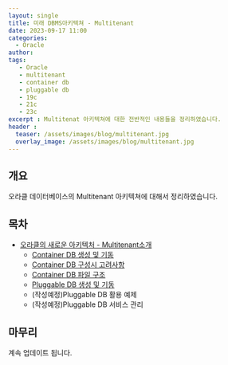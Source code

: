 ```yaml
---
layout: single
title: 미래 DBMS아키텍쳐 - Multitenant 
date: 2023-09-17 11:00
categories: 
  - Oracle
author: 
tags: 
   - Oracle
   - multitenant
   - container db
   - pluggable db
   - 19c
   - 21c
   - 23c
excerpt : Multitenat 아키텍쳐에 대한 전반적인 내용들을 정리하였습니다.
header :
  teaser: /assets/images/blog/multitenant.jpg
  overlay_image: /assets/images/blog/multitenant.jpg
---
```


## 개요 
오라클 데이터베이스의 Multitenant 아키텍쳐에 대해서 정리하였습니다.

## 목차

- [오라클의 새로운 아키텍처 - Multitenant소개](/blog/oracle/What-is-the-multitenant)
  - [Container DB 생성 및 기동](/blog/oracle/how-to-create-containerdb)
  - [Container DB 구성시 고려사항](/blog/oracle/consideration-for-containerdb)
  - [Container DB 파일 구조 ](/blog/oracle/what-containerdb-consist-of/)
  - [Pluggable DB 생성 및 기동](/blog/oracle/how-to-create-pluggabledb/)
  - (작성예정)Pluggable DB 활용 예제
  - (작성예정)Pluggable DB 서비스 관리

## 마무리 
계속 업데이트 됩니다.